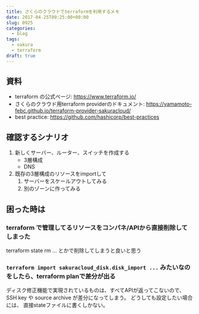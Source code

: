 ```yaml
---
title: さくらのクラウドでterraformを利用するメモ
date: 2017-04-25T09:25:00+09:00
slug: 0925
categories:
  - blog
tags:
  - sakura
  - terraform
draft: true
---
```



## 資料

* terraform の公式ページ: https://www.terraform.io/
* さくらのクラウド用terraform providerのドキュメント: https://yamamoto-febc.github.io/terraform-provider-sakuracloud/
* best practice: https://github.com/hashicorp/best-practices

## 確認するシナリオ

1. 新しくサーバー、ルーター、スイッチを作成する
    * 3層構成
    * DNS
2. 既存の3層構成のリソースをimportして
    1. サーバーをスケールアウトしてみる
    2. 別のゾーンに作ってみる

## 困った時は
### terraform で管理してるリソースをコンパネ/APIから直接削除してしまった
terraform state rm ... とかで削除してしまうと良いと思う

### `terraform import sakuracloud_disk.disk_import ...` みたいなのをしたら、terraform planで差分が出る
ディスク修正機能で実現されているものは、すべてAPIが返ってこないので、SSH key や source archive が差分になってしまう。
どうしても設定したい場合には、 直接stateファイルに書くしかない。

